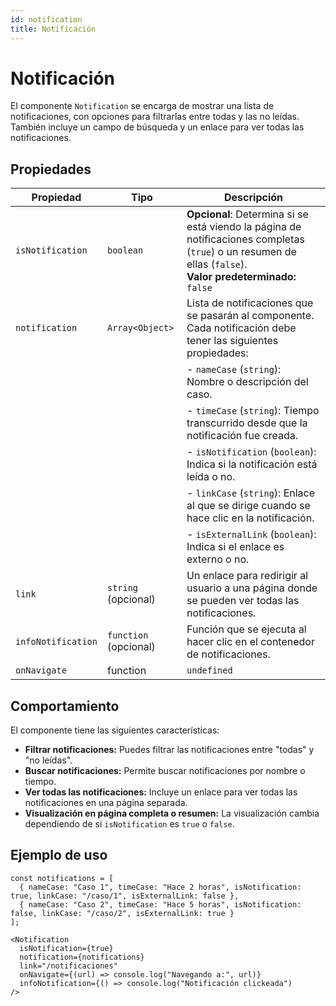 ```yaml
---
id: notification
title: Notificación
---
```


# Notificación

El componente `Notification` se encarga de mostrar una lista de notificaciones, con opciones para filtrarlas entre todas y las no leídas. También incluye un campo de búsqueda y un enlace para ver todas las notificaciones.

## Propiedades

| Propiedad         | Tipo                 | Descripción                                                                                                     |
|-------------------|----------------------|-----------------------------------------------------------------------------------------------------------------|
| `isNotification`  | `boolean`            | **Opcional**: Determina si se está viendo la página de notificaciones completas (`true`) o un resumen de ellas (`false`). <br /> **Valor predeterminado:** `false` |
| `notification`    | `Array<Object>`      | Lista de notificaciones que se pasarán al componente. Cada notificación debe tener las siguientes propiedades:    |
|                   |                      | - `nameCase` (`string`): Nombre o descripción del caso.                                                        |
|                   |                      | - `timeCase` (`string`): Tiempo transcurrido desde que la notificación fue creada.                             |
|                   |                      | - `isNotification` (`boolean`): Indica si la notificación está leída o no.                                      |
|                   |                      | - `linkCase` (`string`): Enlace al que se dirige cuando se hace clic en la notificación.                       |
|                   |                      | - `isExternalLink` (`boolean`): Indica si el enlace es externo o no.                                           |
| `link`            | `string` (opcional)            | Un enlace para redirigir al usuario a una página donde se pueden ver todas las notificaciones.                  |
| `infoNotification`            | `function` (opcional)             | Función que se ejecuta al hacer clic en el contenedor de notificaciones.                 |
| `onNavigate`     | function | `undefined` | Función para manejar la navegación a otras páginas. |

## Comportamiento

El componente tiene las siguientes características:

- **Filtrar notificaciones:** Puedes filtrar las notificaciones entre "todas" y "no leídas".
- **Buscar notificaciones:** Permite buscar notificaciones por nombre o tiempo.
- **Ver todas las notificaciones:** Incluye un enlace para ver todas las notificaciones en una página separada.
- **Visualización en página completa o resumen:** La visualización cambia dependiendo de si `isNotification` es `true` o `false`.

## Ejemplo de uso

```tsx
const notifications = [
  { nameCase: "Caso 1", timeCase: "Hace 2 horas", isNotification: true, linkCase: "/caso/1", isExternalLink: false },
  { nameCase: "Caso 2", timeCase: "Hace 5 horas", isNotification: false, linkCase: "/caso/2", isExternalLink: true }
];

<Notification
  isNotification={true}
  notification={notifications}
  link="/notificaciones"
  onNavigate={(url) => console.log("Navegando a:", url)}
  infoNotification={() => console.log("Notificación clickeada")
/>